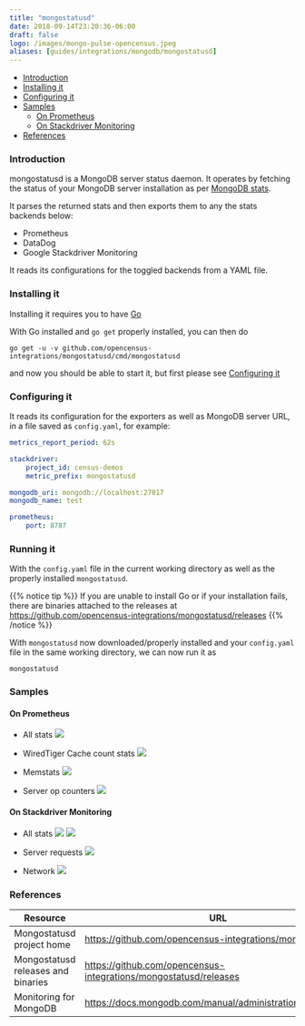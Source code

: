 ```yaml
---
title: "mongostatusd"
date: 2018-09-14T23:20:36-06:00
draft: false
logo: /images/mongo-pulse-opencensus.jpeg
aliases: [guides/integrations/mongodb/mongostatusd]
---
```


- [Introduction](#introduction)
- [Installing it](#installing-it)
- [Configuring it](#configuring-it)
- [Samples](#samples)
    - [On Prometheus](#on-prometheus)
    - [On Stackdriver Monitoring](#on-stackdriver-monitoring)
- [References](#references)

### Introduction

mongostatusd is a MongoDB server status daemon. It operates by fetching
the status of your MongoDB server installation as per [MongoDB stats](https://docs.mongodb.com/manual/reference/method/db.stats/).

It parses the returned stats and then exports them to any the stats backends below:

- Prometheus
- DataDog
- Google Stackdriver Monitoring

It reads its configurations for the toggled backends from a YAML file.

### Installing it
Installing it requires you to have [Go](https://golang.org/doc/install)

With Go installed and `go get` properly installed, you can then do

```shell
go get -u -v github.com/opencensus-integrations/mongostatusd/cmd/mongostatusd
```

and now you should be able to start it, but first please see [Configuring it](#configuring-it)

### Configuring it

It reads its configuration for the exporters as well as MongoDB server URL, in a file
saved as `config.yaml`, for example:
```yaml
metrics_report_period: 62s

stackdriver:
    project_id: census-demos
    metric_prefix: mongostatusd

mongodb_uri: mongodb://localhost:27017
mongodb_name: test

prometheus:
    port: 8787
```

### Running it
With the `config.yaml` file in the current working directory as well as the properly installed `mongostatusd`.

{{% notice tip %}}
If you are unable to install Go or if your installation fails, there are binaries attached to the releases at https://github.com/opencensus-integrations/mongostatusd/releases
{{% /notice %}}

With `mongostatusd` now downloaded/properly installed and your `config.yaml` file in the same working directory, we can now run it as

```shell
mongostatusd
```

### Samples

#### On Prometheus
* All stats
![](/images/mongostatusd-prometheus-stats.png)

* WiredTiger Cache count stats
![](/images/mongostatusd-prometheus-server_wiredtiger_cachecount.png)

* Memstats
![](/images/mongostatusd-prometheus-memstats.png)

* Server op counters
![](/images/mongostatusd-prometheus-serverop_counters.png)

#### On Stackdriver Monitoring
* All stats
![](/images/mongostatusd-sd-stats-p1.png)
![](/images/mongostatusd-sd-stats-p2.png)

* Server requests
![](/images/mongostatusd-sd-server_requests.png)

* Network
![](/images/mongostatusd-sd-network.png)

### References

Resource|URL
---|---
Mongostatusd project home|https://github.com/opencensus-integrations/mongostatusd
Mongostatusd releases and binaries|https://github.com/opencensus-integrations/mongostatusd/releases
Monitoring for MongoDB|https://docs.mongodb.com/manual/administration/monitoring/

